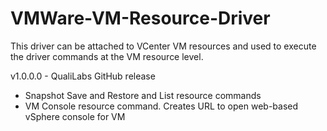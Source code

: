 # VMWare-VM-Resource-Driver

This driver can be attached to VCenter VM resources and used to execute the driver commands at the VM resource level.

v1.0.0.0 - QualiLabs GitHub release
* Snapshot Save and Restore and List resource commands
* VM Console resource command. Creates URL to open web-based vSphere console for VM
